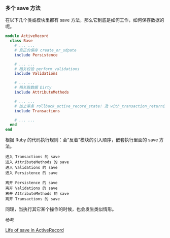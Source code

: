 ### 多个 save 方法

在以下几个类或模块里都有 save 方法，那么它到底是如何工作，如何保存数据的呢。

```ruby
module ActiveRecord
  class Base
    # ... ...
    # 真正的保存 create_or_udpate
    include Persistence

    # ... ...
    # 相关校验 perform_validations
    include Validations

    # ... ...
    # 相关脏数据 Dirty
    include AttributeMethods

    # ... ...
    # 加上事务 rollback_active_record_state! 及 with_transaction_returning_status
    include Transactions

    # ... ...
  end
end
```

根据 Ruby 的代码执行规则：会"反着"模块的引入顺序，嵌套执行里面的 save 方法。

```
进入 Transactions 的 save
进入 AttributeMethods 的 save
进入 Validations 的 save
进入 Persistence 的 save

离开 Persistence 的 save
离开 Validations 的 save
离开 AttributeMethods 的 save
离开 Transactions 的 save
```

同理，当执行其它某个操作的时候，也会发生类似情形。

参考

[Life of save in ActiveRecord](http://blog.bigbinary.com/2013/01/15/live-of-save-in-activerecord.html)
